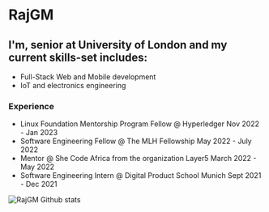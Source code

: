# RajGM

## I'm, senior at University of London and my current skills-set includes: 
- Full-Stack Web and Mobile development
- IoT and electronics engineering

### Experience
- Linux Foundation Mentorship Program Fellow @ Hyperledger Nov 2022 - Jan 2023
- Software Engineering Fellow @ The MLH Fellowship May 2022 - July 2022
- Mentor @ She Code Africa from the organization Layer5  March 2022 - May 2022
- Software Engineering Intern @ Digital Product School Munich Sept 2021 - Dec 2021

![RajGM Github stats](https://github-readme-stats.vercel.app/api?username=RajGM)
